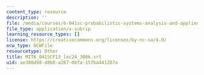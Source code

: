 ```yaml
---
content_type: resource
description: ''
file: /media/courses/6-041sc-probabilistic-systems-analysis-and-applied-probability-fall-2013/ae388d98d8b8a2670bfa15fba441207a_MIT6_041SCF13_lec24_300k.srt
file_type: application/x-subrip
learning_resource_types: []
license: https://creativecommons.org/licenses/by-nc-sa/4.0/
ocw_type: OCWFile
resourcetype: Other
title: MIT6_041SCF13_lec24_300k.srt
uid: ae388d98-d8b8-a267-0bfa-15fba441207a
---
```

